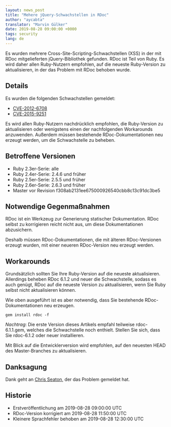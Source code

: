 ```yaml
---
layout: news_post
title: "Mehere jQuery-Schwachstellen in RDoc"
author: "aycabta"
translator: "Marvin Gülker"
date: 2019-08-28 09:00:00 +0000
tags: security
lang: de
---
```


Es wurden mehrere Cross-Site-Scripting-Schwachstellen (XSS) in der mit
RDoc mitgelieferten jQuery-Bibliothek gefunden. RDoc ist Teil von
Ruby. Es wird daher allen Ruby-Nutzern empfohlen, auf die neueste
Ruby-Version zu aktualisieren, in der das Problem mit RDoc behoben
wurde.

## Details

Es wurden die folgenden Schwachstellen gemeldet:

* [CVE-2012-6708](https://nvd.nist.gov/vuln/detail/CVE-2012-6708)
* [CVE-2015-9251](https://nvd.nist.gov/vuln/detail/CVE-2015-9251)

Es wird allen Ruby-Nutzern nachdrücklich empfohlen, die Ruby-Version
zu aktualisieren oder wenigstens einen der nachfolgenden Workarounds
anzuwenden. Außerdem müssen bestehende RDoc-Dokumentationen neu
erzeugt werden, um die Schwachstelle zu beheben.

## Betroffene Versionen

* Ruby 2.3er-Serie: alle
* Ruby 2.4er-Serie: 2.4.6 und früher
* Ruby 2.5er-Serie: 2.5.5 und früher
* Ruby 2.6er-Serie: 2.6.3 und früher
* Master vor Revision f308ab2131ee675000926540cbb8c13c91dc3be5

## Notwendige Gegenmaßnahmen

RDoc ist ein Werkzeug zur Generierung statischer Dokumentation. RDoc
selbst zu korrigieren reicht nicht aus, um diese Dokumentationen
abzusichern.

Deshalb müssen RDoc-Dokumentationen, die mit älteren RDoc-Versionen
erzeugt wurden, mit einer neueren RDoc-Version neu erzeugt werden.

## Workarounds

Grundsätzlich sollten Sie Ihre Ruby-Version auf die neueste
aktualisieren. Allerdings beheben RDoc 6.1.2 und neuer die
Schwachstelle, sodass es auch genügt, RDoc auf die neueste Version zu
aktualisieren, wenn Sie Ruby selbst nicht aktualisieren können.

Wie oben ausgeführt ist es aber notwendig, dass Sie bestehende
RDoc-Dokumentationen neu erzeugen.

```
gem install rdoc -f
```

*Nachtrag*: Die erste Version dieses Artikels empfahl teilweise
rdoc-6.1.1.gem, welches die Schwachstelle noch enthielt. Stellen Sie
sich, dass Sie rdoc-6.1.2 oder neuer installieren.

Mit Blick auf die Entwicklerversion wird empfohlen, auf den neuesten
HEAD des Master-Branches zu aktualisieren.

## Danksagung

Dank geht an [Chris Seaton](https://hackerone.com/chrisseaton), der
das Problem gemeldet hat.

## Historie

* Erstveröffentlichung am 2019-08-28 09:00:00 UTC
* RDoc-Version korrigiert am 2019-08-28 11:50:00 UTC
* Kleinere Sprachfehler behoben am 2019-08-28 12:30:00 UTC
